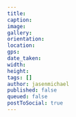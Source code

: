 ```yaml
---
title:
caption:
image:
gallery:
orientation:
location:
gps:
date_taken:
width:
height:
tags: []
author: jasenmichael
published: false
queued: false
postToSocial: true
---
```

